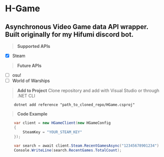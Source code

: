 # H-Game
Asynchronous Video Game data API wrapper. Built originally for my Hifumi discord bot.
---
> **Supported APIs**
- [X] Steam

> **Future APIs**
- [ ] osu!
- [ ] World of Warships

> **Add to Project**
Clone repository and add with Visual Studio or through .NET CLI
```shell
    dotnet add reference "path_to_cloned_repo/HGame.csproj"
```

> **Code Example**
```cs
    var client = new HGameClient(new HGameConfig
    {
        SteamKey = "YOUR_STEAM_KEY"
    });

    var search = await client.Steam.RecentGamesAsync("12345678901234").ConfigureAwait(false);
    Console.WriteLine(search.RecentGames.TotalCount);
```
